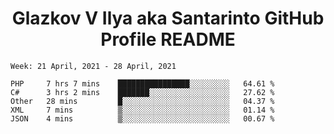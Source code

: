 <h1 align="center">Glazkov V Ilya aka Santarinto GitHub Profile README</h1>

<!--START_SECTION:waka-->
```text
Week: 21 April, 2021 - 28 April, 2021

PHP     7 hrs 7 mins    ████████████████░░░░░░░░░   64.61 % 
C#      3 hrs 2 mins    ███████░░░░░░░░░░░░░░░░░░   27.62 % 
Other   28 mins         █░░░░░░░░░░░░░░░░░░░░░░░░   04.37 % 
XML     7 mins          ▒░░░░░░░░░░░░░░░░░░░░░░░░   01.14 % 
JSON    4 mins          ▒░░░░░░░░░░░░░░░░░░░░░░░░   00.67 % 
```
<!--END_SECTION:waka-->